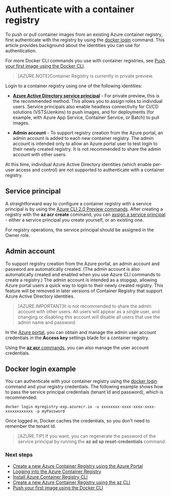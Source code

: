 <properties
   pageTitle="Authenticate with a container registry | Microsoft Azure"
   description="How to authentiate with an Azure container registry with a service principal or a user account"
   services="container-registry"
   documentationCenter=""
   authors="stevelas"
   manager="balans"
   editor="dlepow"
   tags=""
   keywords=""/>

<tags
   ms.service="container-registry"
   ms.devlang="na"
   ms.topic="get-started-article"
   ms.tgt_pltfrm="na"
   ms.workload="na"
   ms.date="10/25/2016"
   ms.author="stevelas"/>

# Authenticate with a container registry



To push or pull container images from an existing Azure container registry, first authenticate with the registry by using the [docker login](https://docs.docker.com/engine/reference/commandline/login/) command. This article provides background about the identities you can use for authentication. 

For more Docker CLI commands you use with container registries, see [Push your first image using the Docker CLI](./container-registry-get-started-docker-cli.md).

>[AZURE.NOTE]Container Registry is currently in private preview.

Login to a container registry using one of the following identities:


* **[Azure Active Directory service principal](https://azure.microsoft.com/documentation/articles/active-directory-application-objects/)** - For private preview, this is the recommended method. This allows you to assign roles to individual users. Service principals also enable headless connectivity for CI/CD solutions (VSTS/Jenkins) to push images, and for deployments (for example, with Azure App Service, Container Service, or Batch) to pull images.  

* **Admin account** - To support registry creation from the Azure portal, an admin account is 
added to each new container registry. The admin account is intended only to allow an Azure portal user to test login to their newly created registry. It is not recommended to share the admin account with other users. 

At this time, individual Azure Active Directory identities (which enable per-user access and control) are not supported to authenticate with a container registry. 



## Service principal 

A straightforward way to configure a container registry with a service principal is by using the [Azure CLI 2.0 Preview commands](./container-registry-get-started-azure-cli.md). After creating a registry with the **az acr create** command, you can [assign a service principal](./container-registry-get-started-azure-cli.md#assign-a-service-principal) - either a service principal you create yourself, or an existing one.  

For registry operations, the service principal should be assigned in the Owner role. 





## Admin account
To support registry creation from the Azure portal, an admin account and password are automatically created. (The admin account is also automatically created and enabled when you use Azure CLI commands to create a registry.) The admin account is intended as a stopgap, allowing Azure portal users a quick way to login to their newly created registry. This feature will be removed in later versions of Container Registry that support Azure Active Directory identities.

>[AZURE.IMPORTANT]It is not recommended to share the admin account with other users. All users will appear as a single user, and changing or disabling this account will disable all users that use the admin name and password. 
 
In the [Azure portal](./container-registry-get-started-portal.md#manage-registry-settings), you can obtain and manage the admin user account credentials in the **Access key** settings blade for a container registry.

Using the [**az acr** commands](./container-registry-get-started-azure-cli.md#manage-admin-credentials), you can also manage the user account credentials.



## Docker login example



You can authenticate with your container registry using the [docker login](https://docs.docker.com/engine/reference/commandline/login/) command and your registry credentials. The following example shows how to pass the service principal credentials (tenant Id and password), which is recommended:

```
docker login myregistry-exp.azurecr.io -u xxxxxxxx-xxxx-xxxx-xxxx-xxxxxxxxxxxx -p myPassword
```

Once logged in, Docker caches the credentials, so you don't need to remember the tenant Id.

>[AZURE.TIP] If you want, you can regenerate the password of the service principal by running the **az ad sp reset-credentials** command.



### Next steps

* [Create a new Azure Container Registry using the Azure Portal ](./container-registry-get-started-portal.md)
* [Logging into the Azure Container Registry](container-registry-authentication.md) 
* [Install Azure Container Registry CLI ](./container-registry-get-started-azure-cli-install.md)
* [Create a new Azure Container Registry using the az CLI](./container-registry-get-started-azure-cli.md)
* [Push your first image using the Docker CLI](./container-registry-get-started-docker-cli.md)
